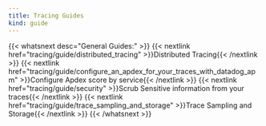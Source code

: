 ```yaml
---
title: Tracing Guides
kind: guide
---
```



{{< whatsnext desc="General Guides:" >}}
    {{< nextlink href="tracing/guide/distributed_tracing" >}}Distributed Tracing{{< /nextlink >}}
    {{< nextlink href="tracing/guide/configure_an_apdex_for_your_traces_with_datadog_apm" >}}Configure Apdex score by service{{< /nextlink >}}
    {{< nextlink href="tracing/guide/security" >}}Scrub Sensitive information from your traces{{< /nextlink >}}
    {{< nextlink href="tracing/guide/trace_sampling_and_storage" >}}Trace Sampling and Storage{{< /nextlink >}}
{{< /whatsnext >}}
